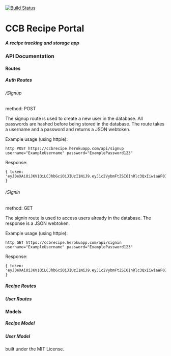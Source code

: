 [![Build Status](https://travis-ci.org/bharding2/ccbrecipe.svg?branch=master)](https://travis-ci.org/bharding2/ccbrecipe)

# CCB Recipe Portal
##### A recipe tracking and storage app

### API Documentation
#### Routes
##### Auth Routes
###### /Signup
method: POST

The signup route is used to create a new user in the database.  All passwords are hashed before being stored in the database.  The route takes a username and a password and returns a JSON webtoken.

Example usage (using httpie):

```
http POST https://ccbrecipe.herokuapp.com/api/signup username="ExampleUsername" password="ExamplePassword123"
```

Response:

```
{ token: 'eyJ0eXAiOiJKV1QiLCJhbGciOiJIUzI1NiJ9.eyJ1c2VybmFtZSI6InRlc3QxIiwiaWF0IjoxNDc4OTc5MTc4fQ.JB5gC7TLxMoTvzXP8oKC50Oi6YQJ4R6R9YWn5V_fB4w' }
```

###### /Signin
method: GET

The signin route is used to access users already in the database.  The response is a JSON webtoken.

Example usage (using httpie):
```
http GET https://ccbrecipe.herokuapp.com/api/signin username="ExampleUsername" password="ExamplePassword123"
```

Response:

```
{ token: 'eyJ0eXAiOiJKV1QiLCJhbGciOiJIUzI1NiJ9.eyJ1c2VybmFtZSI6InRlc3QxIiwiaWF0IjoxNDc4OTc5MTc4fQ.JB5gC7TLxMoTvzXP8oKC50Oi6YQJ4R6R9YWn5V_fB4w' }
```

##### Recipe Routes
##### User Routes

#### Models
##### Recipe Model
##### User Model

built under the MIT License.
